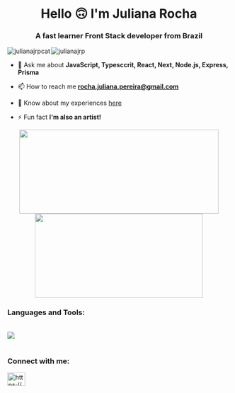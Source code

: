 <h1 align="center">Hello 🙃 I'm Juliana Rocha</h1>
<h3 align="center">A fast learner Front Stack developer from Brazil</h3>
<p><img align="left" src="https://cdn.discordapp.com/attachments/969030627687018498/1029552990325067826/igninho.gif" alt="julianajrpcat" /></p>

<p align="left"> <img src="https://komarev.com/ghpvc/?username=julianajrp&label=Profile%20views&color=0e75b6&style=flat" alt="julianajrp" /> </p>


- 💬 Ask me about **JavaScript, Typesccrit, React, Next, Node.js, Express, Prisma**

- 📫 How to reach me **rocha.juliana.pereira@gmail.com**

- 📄 Know about my experiences <a href="https://drive.google.com/file/d/1nPVM1ApPdyxCNR7odG-Y-OZifduG5bWY/view?usp=sharing" target="blank">here</a>

- ⚡ Fun fact **I'm also an artist!**

<div align="center" >
  <img width="450em" height="190em" src="https://github-readme-stats.vercel.app/api?username=julianajrp&show_icons=true&count_private=true&theme=tokyonight" />
  <img width="380em" height="190em" src="https://github-readme-stats.vercel.app/api/top-langs/?username=julianajrp&layout=compact&count_private=true&theme=tokyonight" />
</div>

<h3 align="left">Languages and Tools:</h3>

<div style="display: inline_block">
<br/>
    <img src="https://skillicons.dev/icons?i=html,css,javascript,typescript,react,nextjs,tailwind,styledcomponents,figma,vercel,nodejs,express,jest,python,django,postgres,git,bash,prisma,docker" />
</div><br/>
 

<h3 align="left">Connect with me:</h3>
<p align="left">
<a href="https://www.linkedin.com/in/jrpjuliana/" target="blank"><img align="center" src="https://raw.githubusercontent.com/rahuldkjain/github-profile-readme-generator/master/src/images/icons/Social/linked-in-alt.svg" alt="https://www.linkedin.com/in/jrpjuliana/" height="30" width="40" /></a>
</p>



